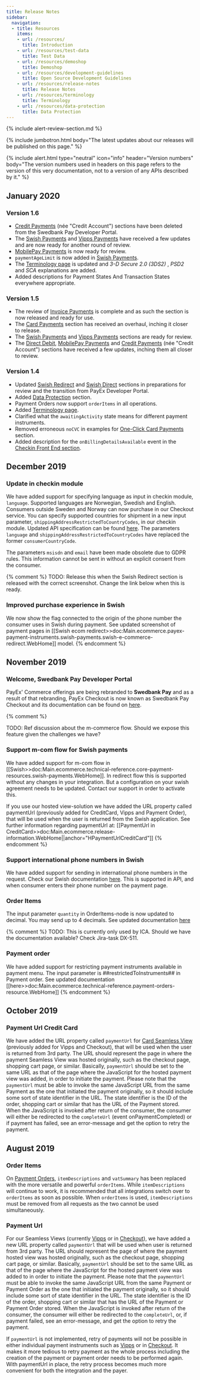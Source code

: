 ```yaml
---
title: Release Notes
sidebar:
  navigation:
  - title: Resources
    items:
    - url: /resources/
      title: Introduction
    - url: /resources/test-data
      title: Test Data
    - url: /resources/demoshop
      title: Demoshop
    - url: /resources/development-guidelines
      title: Open Source Development Guidelines
    - url: /resources/release-notes
      title: Release Notes
    - url: /resources/terminology
      title: Terminology
    - url: /resources/data-protection
      title: Data Protection
---
```


{% include alert-review-section.md %}

{% include jumbotron.html body="The latest updates about our releases will be
published on this page." %}

{% include alert.html type="neutral" icon="info" header="Version numbers"
body="The version numbers used in headers on this page refers to the version of
this very documentation, not to a version of any APIs described by it." %}

## January 2020

### Version 1.6

* [Credit Payments][credit] (née "Credit Account") sections have been deleted
  from the Swedbank Pay Developer Portal.
* The [Swish Payments][swish] and [Vipps Payments][vipps] have received a few
  updates and are now ready for another round of review.
* [MobilePay Payments][mobile-pay] is now ready for review.
* `paymentAgeLimit` is now added in [Swish Payments][swish].
* The [Terminology page][terminology] is updated and *3-D Secure 2.0 (3DS2)* ,
  *PSD2* and *SCA* explanations are added.
* Added descriptions for Payment States And Transaction States everywhere appropriate.
  
### Version 1.5

* The review of [Invoice Payments][invoice] is complete and as such the section
  is now released and ready for use.
* The [Card Payments][card] section has received an overhaul, inching it closer
  to release.
* The [Swish Payments][swish] and [Vipps Payments][vipps] sections are ready for
  review.
* The [Direct Debit][direct-debit], [MobilePay Payments][mobile-pay] and
  [Credit Payments][credit] (née "Credit Account") sections have received a few
  updates, inching them all closer to review.

### Version 1.4

* Updated [Swish Redirect][swish-direct] and [Swish Direct][swish-direct]
  sections in preparations for review and the transition from PayEx Developer
  Portal.
* Added [Data Protection][data-protection] section.
* Payment Orders now support `orderItems` in all operations.
* Added [Terminology page][terminology].
* Clarified what the `awaitingActivity` state means for different payment
  instruments.
* Removed erroneous `noCVC` in examples for [One-Click Card Payments][one-click]
  section.
* Added description for the `onBillingDetailsAvailable` event in the
  [Checkin Front End section][checkout-checkin-front-end].

## December 2019

### Update in checkin module

We have added support for specifying language as input in checkin module,
`language`. Supported languages are Norwegian, Swedish and English. Consumers
outside Sweden and Norway can now purchase in our Checkout service. You can
specify supported countries for shipment in a new input parameter,
`shippingAddressRestrictedToCountryCodes`, in our checkin module.
Updated API specification can be found [here][initiate-consumer-session].
The parameters `language` and `shippingAddressRestrictedToCountryCodes` have replaced the former `consumerCountryCode`.

The parameters `msisdn` and `email` have been made obsolete due to GDPR rules. This information cannot be sent in without an explicit consent from the consumer.

{% comment %}
TODO: Release this when the Swish Redirect section is released with the correct screenshot. Change the link below when this is ready.

### Improved purchase experience in Swish

We now show the flag connected to the origin of the phone number the consumer
uses in Swish during payment. See updated screenshot of payment pages in [[Swish
ecom
redirect>>doc:Main.ecommerce.payex-payment-instruments.swish-payments.swish-e-commerce-redirect.WebHome]]
model.
{% endcomment %}

## November 2019

### Welcome, Swedbank Pay Developer Portal

PayEx' Commerce offerings are being rebranded to **Swedbank Pay** and as a
result of that rebranding, PayEx Checkout is now known as Swedbank Pay Checkout
and its documentation can be found on [here][checkout].

{% comment %}

TODO: Ref discussion about the m-commerce flow. Should we expose this feature
given the challenges we have?

### Support m-com flow for Swish payments

We have added support for m-com flow in
[[Swish>>doc:Main.ecommerce.technical-reference.core-payment-resources.swish-payments.WebHome]].
In redirect flow this is supported without any changes in your integration. But
a configuration on your swish agreement needs to be updated. Contact our support
in order to activate this.

If you use our hosted view-solution we have added the URL property called
paymentUrl (previously added for CreditCard, Vipps and Payment Order), that will
be used when the user is returned from the Swish application. See further
information regarding paymentUrl at: [[PaymentUrl in
CreditCard>>doc:Main.ecommerce.release-information.WebHome||anchor="HPaymentUrlCreditCard"]]
{% endcomment %}

### Support international phone numbers in Swish

We have added support for sending in international phone numbers in the request.
Check our Swish documentation [here][swish-other-features].
This is supported in API, and when consumer enters their phone number on the
payment page.

### Order Items

The input parameter `quantity` in OrderItems-node is now updated to decimal.
You may send up to 4 decimals. See updated documentation
[here][payment-orders]

{% comment %} TODO: This is currently only used by ICA. Should we have the
documentation available? Check Jira-task DX-511.

### Payment order

We have added support for restricting payment instruments available in payment
menu. The input parameter is ##restrictedToInstruments## in Payment order. See
updated documentation
[[here>>doc:Main.ecommerce.technical-reference.payment-orders-resource.WebHome]]
{% endcomment %}

## October 2019

### Payment Url Credit Card

We have added the URL property called `paymentUrl` for [Card
Seamless View][card-payment-url] (previously added for Vipps and Checkout), that will be used
when the user is returned from 3rd party. The URL should represent the page in
where the payment Seamless View was hosted originally, such as the checkout page,
shopping cart page, or similar. Basically, `paymentUrl` should be set to the
same URL as that of the page where the JavaScript for the hosted payment view
was added, in order to initiate the payment. Please note that the `paymentUrl`
must be able to invoke the same JavaScript URL from the same Payment as the one
that initiated the payment originally, so it should include some sort of state
identifier in the URL. The state identifier is the ID of the order, shopping
cart or similar that has the URL of the Payment stored. When the JavaScript is
invoked after return of the consumer, the consumer will either be redirected to
the `completeUrl` (event onPaymentCompleted) or if payment has failed, see an
error-message and get the option to retry the payment.

## August 2019

### Order Items

On [Payment Orders][payment-orders],
`itemDescriptions` and `vatSummary` has been replaced with the more
versatile and powerful `orderItems`. While `itemDescriptions` will continue
to work, it is recommended that all integrations switch over to `orderItems`
as soon as possible. When `orderItems` is used, `itemDescriptions` must be
removed from all requests as the two cannot be used simultaneously.

### Payment Url

For our Seamless Views (currently
[Vipps][vipps-payment-url]
or in [Checkout][checkout-payment-url]),
we have added a new URL property called `paymentUrl` that will be used when
user is returned from 3rd party. The URL should represent the page of where the
payment hosted view was hosted originally, such as the checkout page, shopping
cart page, or similar. Basically, `paymentUrl` should be set to the same URL
as that of the page where the JavaScript for the hosted payment view was added
to in order to initiate the payment. Please note that the `paymentUrl` must be
able to invoke the same JavaScript URL from the same Payment or Payment Order as
the one that initiated the payment originally, so it should include some sort of
state identifier in the URL. The state identifier is the ID of the order,
shopping cart or similar that has the URL of the Payment or Payment Order
stored. When the JavaScript is invoked after return of the consumer, the
consumer will either be redirected to the `completeUrl`, or, if payment failed,
see an error-message, and get the option to retry the payment.

If `paymentUrl` is not implemented, retry of payments will not be possible in
either individual payment instruments such as
[Vipps][vipps-payment-resource]
or in [Checkout][checkout-payment-orders].
It makes it more tedious to retry payment as the whole process including the
creation of the payment or payment order needs to be performed again. With
paymentUrl in place, the retry process becomes much more convenient for both the
integration and the payer.

[card]: /payments/card
[card-payment-url]: /payments/card/other-features#payment-url
[credit]: /payments/credit
[checkout-checkin-front-end]: /checkout/checkin#checkin-front-end
[checkout-payment-orders]: /checkout/other-features#payment-orders
[checkout-payment-url]: /checkout/other-features#payment-url
[checkout]: /checkout
[data-protection]: /resources/data-protection
[direct-debit]: /payments/direct-debit
[initiate-consumer-session]: /checkout/checkin#checkin-back-end
[invoice]: /payments/invoice
[mobile-pay]: /payments/mobile-pay
[one-click]: /payments/card/other-features#one-click-payments
[payment-orders]: /checkout/other-features#creating-a-payment-order
[swish]: /payments/swish
[swish-direct]: /payments/swish/direct
[swish-other-features]: /payments/swish/other-features
[swish-redirect]: /payments/swish/redirect
[terminology]: /resources/terminology
[vipps]: /payments/vipps
[vipps-payment-resource]: /payments/vipps/other-features#payment-resource
[vipps-payment-url]: /payments/vipps/other-features#payment-url
